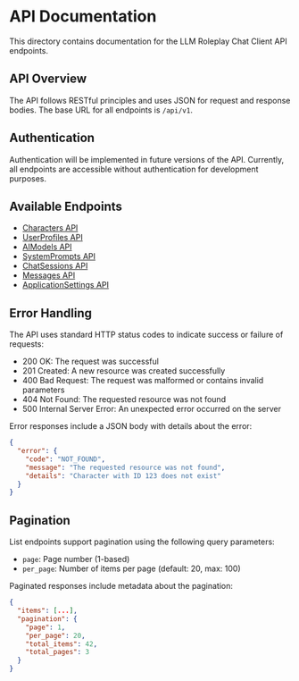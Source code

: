 # API Documentation

This directory contains documentation for the LLM Roleplay Chat Client API endpoints.

## API Overview

The API follows RESTful principles and uses JSON for request and response bodies. The base URL for all endpoints is `/api/v1`.

## Authentication

Authentication will be implemented in future versions of the API. Currently, all endpoints are accessible without authentication for development purposes.

## Available Endpoints

- [Characters API](characters.md)
- [UserProfiles API](user_profiles.md)
- [AIModels API](ai_models.md)
- [SystemPrompts API](system_prompts.md)
- [ChatSessions API](chat_sessions.md)
- [Messages API](messages.md)
- [ApplicationSettings API](application_settings.md)

## Error Handling

The API uses standard HTTP status codes to indicate success or failure of requests:

- 200 OK: The request was successful
- 201 Created: A new resource was created successfully
- 400 Bad Request: The request was malformed or contains invalid parameters
- 404 Not Found: The requested resource was not found
- 500 Internal Server Error: An unexpected error occurred on the server

Error responses include a JSON body with details about the error:

```json
{
  "error": {
    "code": "NOT_FOUND",
    "message": "The requested resource was not found",
    "details": "Character with ID 123 does not exist"
  }
}
```

## Pagination

List endpoints support pagination using the following query parameters:

- `page`: Page number (1-based)
- `per_page`: Number of items per page (default: 20, max: 100)

Paginated responses include metadata about the pagination:

```json
{
  "items": [...],
  "pagination": {
    "page": 1,
    "per_page": 20,
    "total_items": 42,
    "total_pages": 3
  }
}
```
